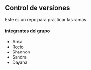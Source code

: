 ## Control de versiones

Este es un repo para practicar las ramas

#### integrantes del grupo

- Anka
- Rocio
- Shannon
- Sandra
- Dayana

